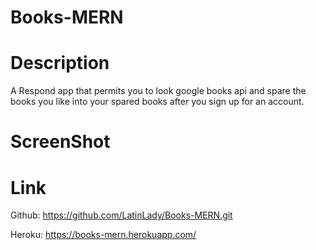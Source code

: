 # Books-MERN

# Description
A Respond app that permits you to look google books api and spare the books you like into your spared books after you sign up for an account.

# ScreenShot

# Link

Github: 
https://github.com/LatinLady/Books-MERN.git

Heroku:
https://books-mern.herokuapp.com/

